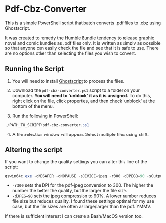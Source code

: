 # Pdf-Cbz-Converter
This is a simple PowerShell script that batch converts .pdf files to .cbz using Ghostscript. 

It was created to remedy the Humble Bundle tendency to release graphic novel and comic bundles as .pdf files only. It is written as simply as possible so that anyone can easily check the file and see that it is safe to use. There are no options other than selecting the files you wish to convert.

## Running the Script

1) You will need to install [Ghostscript](https://ghostscript.com/releases/gsdnld.html) to process the files.

2) Download the `pdf-cbz-converter.ps1` script to a folder on your computer. **You will need to 'unblock' it as it is unsigned.** To do this, right click on the file, click properties, and then check 'unblock' at the bottom of the menu.

3) Run the following in PowerShell:

```powershell
./PATH_TO_SCRIPT/pdf-cbz-converter.ps1
```
4) A file selection window will appear. Select multiple files using shift.

## Altering the script

If you want to change the quality settings you can alter this line of the script:
```PowerShell
gswin64c.exe -dNOSAFER -dNOPAUSE -sDEVICE=jpeg -r300 -dJPEGQ=90 -sOutputFile="$folderPath\%02d.jpg" "$fileAddress" -dBATCH
```
- `-r300` sets the DPI for the pdf-jpeg conversion to 300. The higher the number the better the quality, but the larger the file size.
- `-dJPEG=90` sets the jpeg compression to 90%. A lower number reduces file size but reduces quality.
I found these settings optimal for my use case, but the file sizes are often as large/larger than the pdf. YMMV.

If there is sufficient interest I can create a Bash/MacOS version too.
